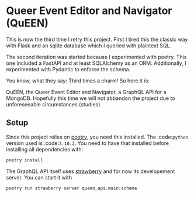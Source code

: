 
# Queer Event Editor and Navigator (QuEEN)

This is now the third time I retry this project. First I tired this the classic way with Flask and
an sqlite database which I queried with plaintext SQL.

The second iteration was started because I experimented with poetry. This one included a FastAPI and
at least SQLAlchemy as an ORM. Additionally, I experimented with Pydantic to enforce the schema.

You know, what they say: Third times a charm! So here it is:

QuEEN, the Queer Event Editor and Navigator, a GraphQL API for a MongoDB. Hopefully this time we will
not abbandon the project due to unforeseeable circumstances (studies).


## Setup

Since this project relies on [poetry](https://python-poetry.org/), you need this installed. The :code:`python` version used is :code:`3.10.2`. You need to have that installed before installing all dependencies with:

```bash
poetry install
```

The GraphQL API itself uses [strawberry](https://strawberry.rocks) and for now its developement server. You can start it with

```bash
poetry run strawberry server queen_api.main:schema
```
